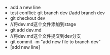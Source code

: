 * add a new line
* test conflict: git branch dev //add branch dev
* git checkout dev
* //将dev.md这个文件添加到stage
* git add dev.md
* //将dev.md这个文件提交到dev分支
* git commit -m "add new file to branch dev"
* [add new line]
